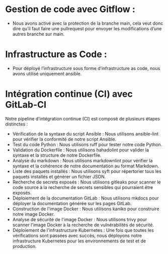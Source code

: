#  Gestion de code avec Gitflow :
*	Nous avons activé avec la protection de la branche main, cela veut donc dire qu’il faut faire une pullrequest pour envoyer les modifications d’une autres branche sur main.
# Infrastructure as Code :
*	Pour déployé l’infrastructure sous forme d’infrastructure as code, nous avons utilisé uniquement ansible.

# Intégration continue (CI) avec GitLab-CI

Notre pipeline d'intégration continue (CI) est composé de plusieurs étapes distinctes :
*	Vérification de la syntaxe du script Ansible : Nous utilisons ansible-lint pour vérifier la conformité de notre script Ansible.
*	Test du code Python : Nous utilisons ruff pour tester notre code Python.
*	Validation du Dockerfile : Nous utilisons hahadolint pour valider la syntaxe et la structure de notre Dockerfile.
*	Analyse du markdown : Nous utilisons markdownlint pour vérifier la syntaxe et la cohérence de notre documentation au format Markdown.
*	Liste des paquets installés : Nous utilisons syft pour répertorier tous les paquets installés et générer un fichier JSON.
*	Recherche de secrets exposés : Nous utilisons gitleaks pour scanner le code source à la recherche de secrets sensibles qui pourraient être exposés.
*	Déploiement de la documentation GitLab : Nous utilisons mkdocs pour déployer la documentation générée sur les pages GitLab.
*	Construction de l'image Docker : Nous utilisons kaniko pour construire notre image Docker.
*	Analyse de sécurité de l'image Docker : Nous utilisons trivy pour scanner l'image Docker à la recherche de vulnérabilités de sécurité.
*	Déploiement de l'infrastructure Kubernetes : Une fois que toutes les vérifications sont passées avec succès, nous déployons notre infrastructure Kubernetes pour les environnements de test et de production.
